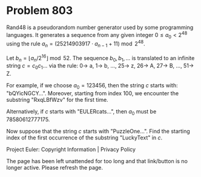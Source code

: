 #   Problem 803

   Rand48 is a pseudorandom number generator used by some programming
   languages. It generates a sequence from any given integer $0 \le a_0 <
   2^{48}$ using the rule $a_n = (25214903917 \cdot a_{n - 1} + 11) \bmod
   2^{48}$.

   Let $b_n = \lfloor a_n / 2^{16} \rfloor \bmod 52$. The sequence $b_0, b_1,
   \dots$ is translated to an infinite string $c = c_0c_1\dots$ via the rule:
   $0 \rightarrow$ a, $1\rightarrow$ b, $\dots$, $25 \rightarrow$ z, $26
   \rightarrow$ A, $27 \rightarrow$ B, $\dots$, $51 \rightarrow$ Z.

   For example, if we choose $a_0 = 123456$, then the string $c$ starts with:
   "bQYicNGCY$\dots$".
   Moreover, starting from index $100$, we encounter the substring
   "RxqLBfWzv" for the first time.

   Alternatively, if $c$ starts with "EULERcats$\dots$", then $a_0$ must be
   $78580612777175$.

   Now suppose that the string $c$ starts with "PuzzleOne$\dots$".
   Find the starting index of the first occurrence of the substring
   "LuckyText" in $c$.

   Project Euler: Copyright Information | Privacy Policy

   The page has been left unattended for too long and that link/button is no
   longer active. Please refresh the page.
